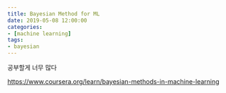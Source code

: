 ```yaml
---
title: Bayesian Method for ML
date: 2019-05-08 12:00:00
categories:
- [machine learning]
tags:
- bayesian
---
```


공부할게 너무 많다

https://www.coursera.org/learn/bayesian-methods-in-machine-learning
